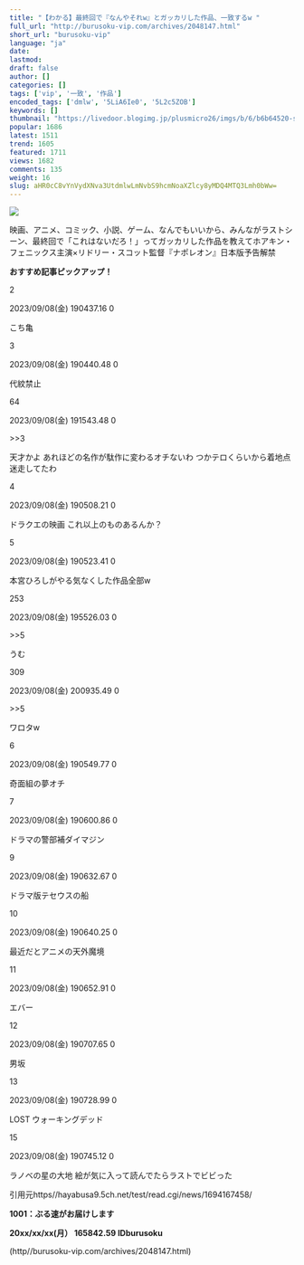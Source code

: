 ```yaml
---
title: "【わかる】最終回で『なんやそれw』とガッカリした作品、一致するw "
full_url: "http://burusoku-vip.com/archives/2048147.html"
short_url: "burusoku-vip"
language: "ja"
date: 
lastmod: 
draft: false
author: []
categories: []
tags: ['vip', '一致', '作品']
encoded_tags: ['dmlw', '5LiA6Ie0', '5L2c5ZOB']
keywords: []
thumbnail: "https://livedoor.blogimg.jp/plusmicro26/imgs/b/6/b6b64520-s.png"
popular: 1686
latest: 1511
trend: 1605
featured: 1711
views: 1682
comments: 135
weight: 16
slug: aHR0cC8vYnVydXNva3UtdmlwLmNvbS9hcmNoaXZlcy8yMDQ4MTQ3Lmh0bWw=
---
```


![](https://livedoor.blogimg.jp/plusmicro26/imgs/b/6/b6b64520-s.png)

<div><p>映画、アニメ、コミック、小説、ゲーム、なんでもいいから、みんながラストシーン、最終回で「これはないだろ！」ってガッカリした作品を教えてホアキン・フェニックス主演×リドリー・スコット監督『ナポレオン』日本版予告解禁</p><p><b>おすすめ記事ピックアップ！</b></p> <p class='g-ad1'> </p> <p class='g-ad2'> </p> <p></p> <p>2 <p> 2023/09/08(金) 190437.16 0</p></p><p> こち亀 </p> <p>3 <p> 2023/09/08(金) 190440.48 0</p></p><p> 代紋禁止 </p> <p>64 <p> 2023/09/08(金) 191543.48 0</p></p><p> <p class='anchor'>>>3</p> 天才かよ あれほどの名作が駄作に変わるオチないわ つかテロくらいから着地点迷走してたわ </p> <p>4 <p> 2023/09/08(金) 190508.21 0</p></p><p> ドラクエの映画 これ以上のものあるんか？ </p> <p>5 <p> 2023/09/08(金) 190523.41 0</p></p><p> 本宮ひろしがやる気なくした作品全部w </p> <p>253 <p> 2023/09/08(金) 195526.03 0</p></p><p> <p class='anchor'>>>5</p> うむ </p> <p>309 <p> 2023/09/08(金) 200935.49 0</p></p><p> <p class='anchor'>>>5</p> ワロタw </p> <p>6 <p> 2023/09/08(金) 190549.77 0</p></p><p> 奇面組の夢オチ </p> <p>7 <p> 2023/09/08(金) 190600.86 0</p></p><p> ドラマの警部補ダイマジン </p> <p>9 <p> 2023/09/08(金) 190632.67 0</p></p><p> ドラマ版テセウスの船 </p> <p>10 <p> 2023/09/08(金) 190640.25 0</p></p><p> 最近だとアニメの天外魔境 </p> <p>11 <p> 2023/09/08(金) 190652.91 0</p></p><p> エバー </p> <p>12 <p> 2023/09/08(金) 190707.65 0</p></p><p> 男坂 </p> <p>13 <p> 2023/09/08(金) 190728.99 0</p></p><p> LOST ウォーキングデッド </p> <p>15 <p> 2023/09/08(金) 190745.12 0</p></p><p> ラノベの星の大地 絵が気に入って読んでたらラストでビビった </p> <p>引用元https//hayabusa9.5ch.net/test/read.cgi/news/1694167458/</p> <p id='csw_block'></p> <p id='divSP1'> </p> <p><b>1001：ぶる速がお届けします <p> 20xx/xx/xx(月） 165842.59 IDburusoku</p></b></p> <p class='g-ad1'> </p> <p class='g-ad2'> </p> <p id='divSP'> </p> </div>

(http//burusoku-vip.com/archives/2048147.html)
